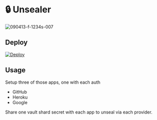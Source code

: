 # 🔒 Unsealer

![090413-f-1234s-007](https://cloud.githubusercontent.com/assets/483012/11022336/68abbbe8-865c-11e5-8333-2674020f2fb9.JPG)

## Deploy

[![Deploy](https://www.herokucdn.com/deploy/button.svg)](https://heroku.com/deploy?template=https://github.com/ys/unsealer)

## Usage

Setup three of those apps, one with each auth

- GitHub
- Heroku
- Google

Share one vault shard secret with each app to unseal via each provider.

